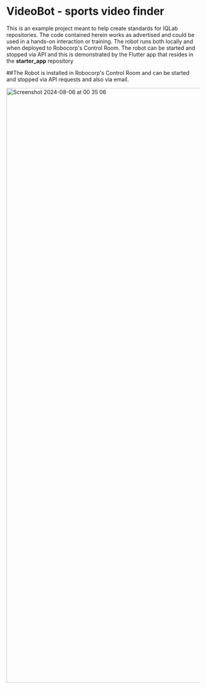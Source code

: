 # VideoBot - sports video finder

This is an example project meant to help create standards for IQLab repositories. The code contained herein works as advertised and could be used in a hands-on interaction or training. The robot runs both locally and when deployed to Robocorp's Control Room. The robot can be started and stopped via API and this is demonstrated by the Flutter app that resides in the **starter_app** repository

##The Robot is installed in Robocorp's Control Room and can be started and stopped via API requests and also via email.

<img width="1549" alt="Screenshot 2024-08-06 at 00 35 06" src="https://github.com/user-attachments/assets/84533672-196f-44ef-bafa-8dbeca590644">
